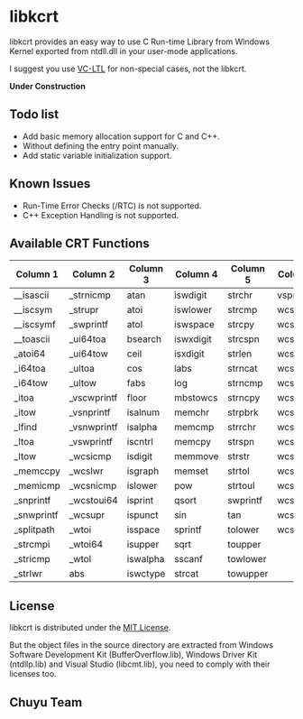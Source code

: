 ﻿# libkcrt

libkcrt provides an easy way to use C Run-time Library from Windows Kernel 
exported from ntdll.dll in your user-mode applications.

I suggest you use [VC-LTL](https://github.com/Chuyu-Team/VC-LTL) for 
non-special cases, not the libkcrt.

**Under Construction**

## Todo list

- Add basic memory allocation support for C and C++.
- Without defining the entry point manually.
- Add static variable initialization support.

## Known Issues

- Run-Time Error Checks (/RTC) is not supported.
- C++ Exception Handling is not supported.

## Available CRT Functions

| Column 1   | Column 2    | Column 3 | Column 4  | Column 5 | Column 6 |
|------------|-------------|----------|-----------|----------|----------|
| __isascii  | _strnicmp   | atan     | iswdigit  | strchr   | vsprintf |
| __iscsym   | _strupr     | atoi     | iswlower  | strcmp   | wcscat   |
| __iscsymf  | _swprintf   | atol     | iswspace  | strcpy   | wcschr   |
| __toascii  | _ui64toa    | bsearch  | iswxdigit | strcspn  | wcscmp   |
| _atoi64    | _ui64tow    | ceil     | isxdigit  | strlen   | wcscpy   |
| _i64toa    | _ultoa      | cos      | labs      | strncat  | wcscspn  |
| _i64tow    | _ultow      | fabs     | log       | strncmp  | wcslen   |
| _itoa      | _vscwprintf | floor    | mbstowcs  | strncpy  | wcsncat  |
| _itow      | _vsnprintf  | isalnum  | memchr    | strpbrk  | wcsncmp  |
| _lfind     | _vsnwprintf | isalpha  | memcmp    | strrchr  | wcsncpy  |
| _ltoa      | _vswprintf  | iscntrl  | memcpy    | strspn   | wcspbrk  |
| _ltow      | _wcsicmp    | isdigit  | memmove   | strstr   | wcsrchr  |
| _memccpy   | _wcslwr     | isgraph  | memset    | strtol   | wcsspn   |
| _memicmp   | _wcsnicmp   | islower  | pow       | strtoul  | wcsstr   |
| _snprintf  | _wcstoui64  | isprint  | qsort     | swprintf | wcstol   |
| _snwprintf | _wcsupr     | ispunct  | sin       | tan      | wcstombs |
| _splitpath | _wtoi       | isspace  | sprintf   | tolower  | wcstoul  |
| _strcmpi   | _wtoi64     | isupper  | sqrt      | toupper  |          |
| _stricmp   | _wtol       | iswalpha | sscanf    | towlower |          |
| _strlwr    | abs         | iswctype | strcat    | towupper |          |

## License

libkcrt is distributed under the [MIT License](LICENSE).

But the object files in the source directory are extracted from Windows Software
Development Kit (BufferOverflow.lib), Windows Driver Kit (ntdllp.lib) and Visual
Studio (libcmt.lib), you need to comply with their licenses too.

## Chuyu Team
